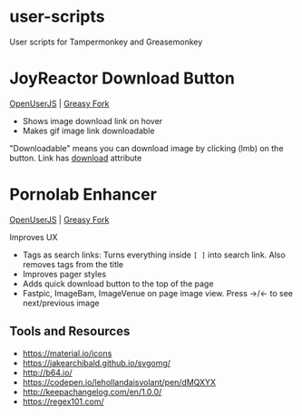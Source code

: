 # user-scripts
User scripts for Tampermonkey and Greasemonkey

# JoyReactor Download Button
[OpenUserJS](https://openuserjs.org/scripts/shikiyoku/JoyReactor_Download_Button) | [Greasy Fork](https://greasyfork.org/en/scripts/35272-joyreactor-download-button)
- Shows image download link on hover
- Makes gif image link downloadable

"Downloadable" means you can download image by clicking (lmb) on the button. Link has [download](https://caniuse.com/#feat=download) attribute

# Pornolab Enhancer
[OpenUserJS](https://openuserjs.org/scripts/shikiyoku/Pornolab_Enhancer) | [Greasy Fork](https://greasyfork.org/en/scripts/35355-pornolab-enhancer)

Improves UX
- Tags as search links: Turns everything inside `[ ]` into search link. Also removes tags from the title
- Improves pager styles
- Adds quick download button to the top of the page
- Fastpic, ImageBam, ImageVenue on page image view. Press →/← to see next/previous image 

## Tools and Resources

- https://material.io/icons
- https://jakearchibald.github.io/svgomg/
- http://b64.io/
- https://codepen.io/lehollandaisvolant/pen/dMQXYX
- http://keepachangelog.com/en/1.0.0/
- https://regex101.com/